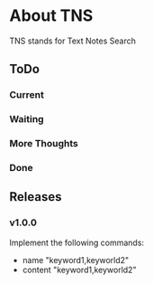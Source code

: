 # About TNS

TNS stands for Text Notes Search

## ToDo

### Current



### Waiting


### More Thoughts


### Done

## Releases

### v1.0.0

Implement the following commands:

- name "keyword1,keyworld2"
- content  "keyword1,keyworld2"
